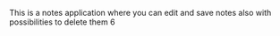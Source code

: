 This is a notes application where you can edit and save notes also with possibilities to delete them 6
